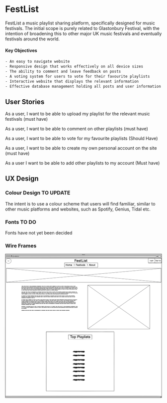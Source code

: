 # FestList

FestList a music playlist sharing platform, specifically designed for music festivals. The initial scope is purely related to Glastonbury Festival, 
with the intention of broadening this to other major UK music festivals and eventually festivals around the world.

#### Key Objectives

    - An easy to navigate website
    - Responsive design that works effectively on all device sizes
    - The ability to comment and leave feedback on posts
    - A voting system for users to vote for their favourite playlists
    - Interactive website that displays the relevant information
    - Effective database management holding all posts and user information

## User Stories

As a user, I want to be able to upload my playlist for the relevant music festivals (must have)

As a user, I want to be able to comment on other playlists (must have)

As a user, I want to be able to vote for my favourite playlists (Should Have)

As a user, I want to be able to create my own personal account on the site (must have)

As a user I want to be able to add other playlists to my account (Must have)

## UX Design

### Colour Design TO UPDATE

The intent is to use a colour scheme that users will find familiar, similar to other music platforms and websites, such as Spotify, Genius, Tidal etc.

### Fonts TO DO

Fonts have not yet been decided

### Wire Frames

![WireFrame](/assets/images/festlistframe.png)